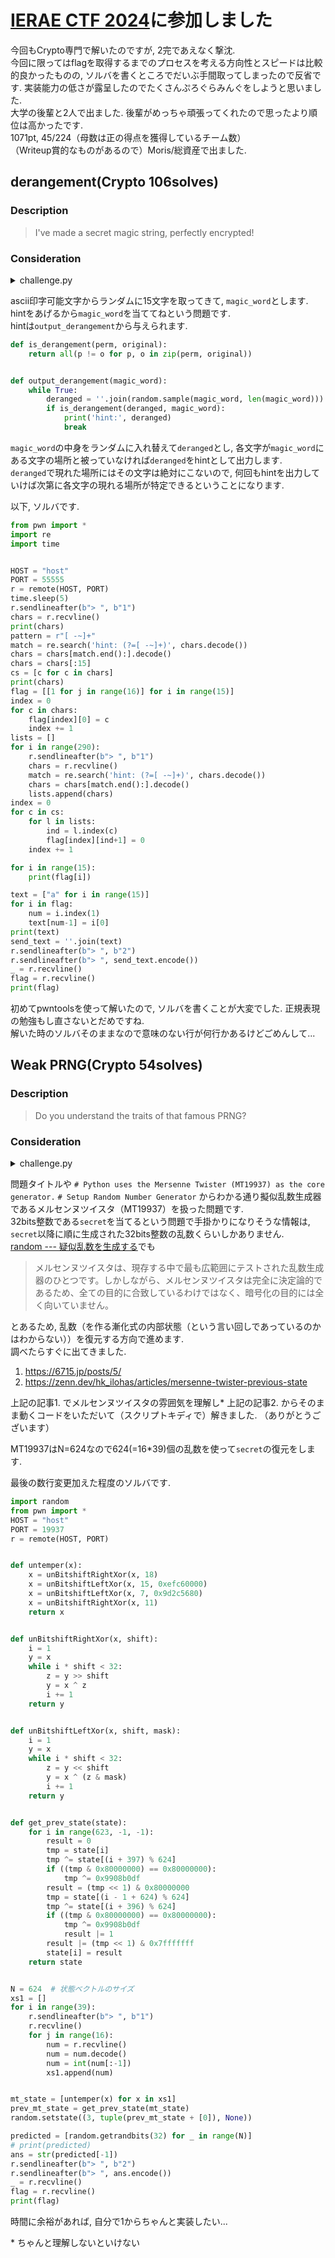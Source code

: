 # [IERAE CTF 2024](https://ierae-ctf.com/)に参加しました

今回もCrypto専門で解いたのですが, 2完であえなく撃沈.  
今回に限ってはflagを取得するまでのプロセスを考える方向性とスピードは比較的良かったものの, ソルバを書くところでだいぶ手間取ってしまったので反省です. 実装能力の低さが露呈したのでたくさんぷろぐらみんぐをしようと思いました.  
大学の後輩と2人で出ました. 後輩がめっちゃ頑張ってくれたので思ったより順位は高かったです.  
1071pt, 45/224（母数は正の得点を獲得しているチーム数）  
（Writeup賞的なものがあるので）Moris/総資産で出ました.  

## derangement(Crypto 106solves)

### Description
> I've made a secret magic string, perfectly encrypted!

### Consideration

<details><summary>challenge.py</summary>

  ```python:challenge.py
  #!/usr/bin/env python
  
  from os import getenv
  import random
  import string
  import sys
  
  FLAG = getenv("FLAG", "TEST{TEST_FLAG}")
  
  LENGTH = 15
  CHAR_SET = string.ascii_letters + string.digits + string.punctuation
  
  
  def generate_magic_word(length=LENGTH, char_set=CHAR_SET):
      return ''.join(random.sample(char_set, length))
  
  
  def is_derangement(perm, original):
      return all(p != o for p, o in zip(perm, original))
  
  
  def output_derangement(magic_word):
      while True:
          deranged = ''.join(random.sample(magic_word, len(magic_word)))
          if is_derangement(deranged, magic_word):
              print('hint:', deranged)
              break
  
  
  def guess_random(magic_word, flag):
      print('Oops, I spilled the beans! What is the magic word?')
      if input('> ') == magic_word:
          print('Congrats!\n', flag)
          return True
      print('Nope')
      return False
  
  
  def main():
      magic_word = generate_magic_word()
      banner = """
  /********************************************************\\
  |                                                        |
  |   Abracadabra, let's perfectly rearrange everything!   |
  |                                                        |
  \\********************************************************/
  """
      print(banner)
      connection_count = 0
  
      while connection_count < 300:
          print('type 1 to show hint')
          print('type 2 to submit the magic word')
          try:
              connection_count += 1
              user_input = int(input('> '))
  
              if user_input == 1:
                  output_derangement(magic_word)
              elif user_input == 2:
                  if guess_random(magic_word, FLAG):
                      break
                  sys.exit()
              else:
                  print('bye!')
                  sys.exit()
          except:
              sys.exit(-1)
  
      print('Connection limit reached. Exiting...')
  
  
  if __name__ == "__main__":
      main()
  ```

</details>

ascii印字可能文字からランダムに15文字を取ってきて, `magic_word`とします. hintをあげるから`magic_word`を当ててねという問題です.  
hintは`output_derangement`から与えられます.  
```python
def is_derangement(perm, original):
    return all(p != o for p, o in zip(perm, original))


def output_derangement(magic_word):
    while True:
        deranged = ''.join(random.sample(magic_word, len(magic_word)))
        if is_derangement(deranged, magic_word):
            print('hint:', deranged)
            break
```
`magic_word`の中身をランダムに入れ替えて`deranged`とし, 各文字が`magic_word`にある文字の場所と被っていなければ`deranged`をhintとして出力します.  
`deranged`で現れた場所にはその文字は絶対にこないので, 何回もhintを出力していけば次第に各文字の現れる場所が特定できるということになります.  

以下, ソルバです.
```python:solve.py
from pwn import *
import re
import time


HOST = "host"
PORT = 55555
r = remote(HOST, PORT)
time.sleep(5)
r.sendlineafter(b"> ", b"1")
chars = r.recvline()
print(chars)
pattern = r"[ -~]+"
match = re.search('hint: (?=[ -~]+)', chars.decode())
chars = chars[match.end():].decode()
chars = chars[:15]
cs = [c for c in chars]
print(chars)
flag = [[1 for j in range(16)] for i in range(15)]
index = 0
for c in chars:
    flag[index][0] = c
    index += 1
lists = []
for i in range(290):
    r.sendlineafter(b"> ", b"1")
    chars = r.recvline()
    match = re.search('hint: (?=[ -~]+)', chars.decode())
    chars = chars[match.end():].decode()
    lists.append(chars)
index = 0
for c in cs:
    for l in lists:
        ind = l.index(c)
        flag[index][ind+1] = 0
    index += 1

for i in range(15):
    print(flag[i])

text = ["a" for i in range(15)]
for i in flag:
    num = i.index(1)
    text[num-1] = i[0]
print(text)
send_text = ''.join(text)
r.sendlineafter(b"> ", b"2")
r.sendlineafter(b"> ", send_text.encode())
_ = r.recvline()
flag = r.recvline()
print(flag)
```
初めてpwntoolsを使って解いたので, ソルバを書くことが大変でした. 正規表現の勉強もし直さないとだめですね.  
解いた時のソルバそのままなので意味のない行が何行かあるけどごめんして...

## Weak PRNG(Crypto 54solves)

### Description
> Do you understand the traits of that famous PRNG?

### Consideration

<details><summary>challenge.py</summary>

  ```python:challenge.py
  #!/usr/bin/env python
  
  from os import getenv
  import random
  import secrets
  
  FLAG = getenv("FLAG", "TEST{TEST_FLAG}")
  
  
  def main():
      # Python uses the Mersenne Twister (MT19937) as the core generator.
      # Setup Random Number Generator
      rng = random.Random()
      rng.seed(secrets.randbits(32))
  
      secret = rng.getrandbits(32)
  
      print("Welcome!")
      print("Recover the initial output and input them to get the flag.")
  
      while True:
          print("--------------------")
          print("Menu")
          print("1. Get next 16 random data")
          print("2. Submit your answer")
          print("3. Quit")
          print("Enter your choice (1-3)")
          choice = input("> ").strip()
  
          if choice == "1":
              print("Here are your random data:")
              for _ in range(16):
                  print(rng.getrandbits(32))
          elif choice == "2":
              print("Enter the secret decimal number")
              try:
                  num = int(input("> ").strip())
  
                  if num == secret:
                      print("Correct! Here is your flag:")
                      print(FLAG)
                  else:
                      print("Incorrect number. Bye!")
                  break
              except (ValueError, EOFError):
                  print("Invalid input. Exiting.")
                  break
          elif choice == "3":
              print("Bye!")
              break
          else:
              print("Invalid choice. Please enter 1, 2 or 3.")
              continue
  
  
  if __name__ == "__main__":
      main()
  ```

</details>

問題タイトルや
`# Python uses the Mersenne Twister (MT19937) as the core generator.`
`# Setup Random Number Generator`
からわかる通り擬似乱数生成器であるメルセンヌツイスタ（MT19937）を扱った問題です.  
32bits整数である`secret`を当てるという問題で手掛かりになりそうな情報は, `secret`以降に順に生成された32bits整数の乱数くらいしかありません.  
[random --- 疑似乱数を生成する](https://docs.python.org/ja/3/library/random.html)でも
> メルセンヌツイスタは、現存する中で最も広範囲にテストされた乱数生成器のひとつです。しかしながら、メルセンヌツイスタは完全に決定論的であるため、全ての目的に合致しているわけではなく、暗号化の目的には全く向いていません。

とあるため, 乱数（を作る漸化式の内部状態（という言い回しであっているのかはわからない））を復元する方向で進めます.  
調べたらすぐに出てきました.  
1. https://6715.jp/posts/5/
2. https://zenn.dev/hk_ilohas/articles/mersenne-twister-previous-state

上記の記事1. でメルセンヌツイスタの雰囲気を理解し*
上記の記事2. からそのまま動くコードをいただいて（スクリプトキディで）解きました. （ありがとうございます）

MT19937はN=624なので624(=16*39)個の乱数を使って`secret`の復元をします.  

最後の数行変更加えた程度のソルバです.  
```python:solve.py
import random
from pwn import *
HOST = "host"
PORT = 19937
r = remote(HOST, PORT)


def untemper(x):
    x = unBitshiftRightXor(x, 18)
    x = unBitshiftLeftXor(x, 15, 0xefc60000)
    x = unBitshiftLeftXor(x, 7, 0x9d2c5680)
    x = unBitshiftRightXor(x, 11)
    return x


def unBitshiftRightXor(x, shift):
    i = 1
    y = x
    while i * shift < 32:
        z = y >> shift
        y = x ^ z
        i += 1
    return y


def unBitshiftLeftXor(x, shift, mask):
    i = 1
    y = x
    while i * shift < 32:
        z = y << shift
        y = x ^ (z & mask)
        i += 1
    return y


def get_prev_state(state):
    for i in range(623, -1, -1):
        result = 0
        tmp = state[i]
        tmp ^= state[(i + 397) % 624]
        if ((tmp & 0x80000000) == 0x80000000):
            tmp ^= 0x9908b0df
        result = (tmp << 1) & 0x80000000
        tmp = state[(i - 1 + 624) % 624]
        tmp ^= state[(i + 396) % 624]
        if ((tmp & 0x80000000) == 0x80000000):
            tmp ^= 0x9908b0df
            result |= 1
        result |= (tmp << 1) & 0x7fffffff
        state[i] = result
    return state


N = 624  # 状態ベクトルのサイズ
xs1 = []
for i in range(39):
    r.sendlineafter(b"> ", b"1")
    r.recvline()
    for j in range(16):
        num = r.recvline()
        num = num.decode()
        num = int(num[:-1])
        xs1.append(num)


mt_state = [untemper(x) for x in xs1]
prev_mt_state = get_prev_state(mt_state)
random.setstate((3, tuple(prev_mt_state + [0]), None))

predicted = [random.getrandbits(32) for _ in range(N)]
# print(predicted)
ans = str(predicted[-1])
r.sendlineafter(b"> ", b"2")
r.sendlineafter(b"> ", ans.encode())
_ = r.recvline()
flag = r.recvline()
print(flag)
```
時間に余裕があれば, 自分で1からちゃんと実装したい...

\* ちゃんと理解しないといけない
